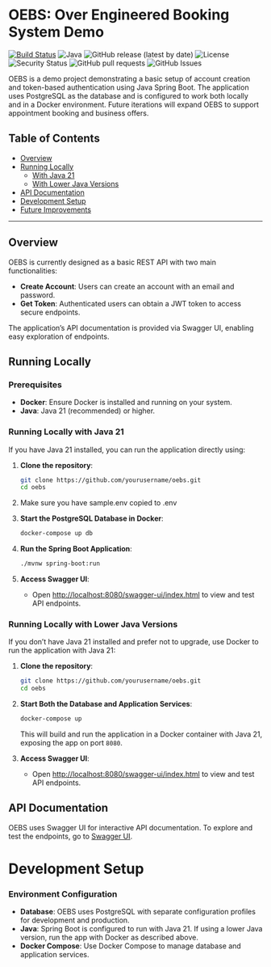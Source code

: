 
# OEBS: Over Engineered Booking System Demo

[![Build Status](https://github.com/niomwungeri-fabrice/oebs/actions/workflows/ci.yml/badge.svg)](https://github.com/niomwungeri-fabrice/oebs/actions/workflows/ci.yml)
![Java](https://img.shields.io/badge/java-21-blue)
![GitHub release (latest by date)](https://img.shields.io/github/v/release/niomwungeri-fabrice/oebs)
![License](https://img.shields.io/github/license/niomwungeri-fabrice/oebs)
![Security Status](https://img.shields.io/github/vulnerabilities/niomwungeri-fabrice/oebs)
![GitHub pull requests](https://img.shields.io/github/issues-pr/niomwungeri-fabrice/oebs)
![GitHub Issues](https://img.shields.io/github/issues/niomwungeri-fabrice/oebs)

OEBS is a demo project demonstrating a basic setup of account creation and token-based authentication using Java Spring Boot. The application uses PostgreSQL as the database and is configured to work both locally and in a Docker environment. Future iterations will expand OEBS to support appointment booking and business offers.

## Table of Contents
- [Overview](#overview)
- [Running Locally](#running-locally)
    - [With Java 21](#with-java-21)
    - [With Lower Java Versions](#with-lower-java-versions)
- [API Documentation](#api-documentation)
- [Development Setup](#development-setup)
- [Future Improvements](#future-improvements)

---

## Overview

OEBS is currently designed as a basic REST API with two main functionalities:
- **Create Account**: Users can create an account with an email and password.
- **Get Token**: Authenticated users can obtain a JWT token to access secure endpoints.

The application’s API documentation is provided via Swagger UI, enabling easy exploration of endpoints.

## Running Locally

### Prerequisites

- **Docker**: Ensure Docker is installed and running on your system.
- **Java**: Java 21 (recommended) or higher.

### Running Locally with Java 21

If you have Java 21 installed, you can run the application directly using:

1. **Clone the repository**:
    ```bash
    git clone https://github.com/yourusername/oebs.git
    cd oebs
    ```
2. Make sure you have sample.env copied to .env
3. **Start the PostgreSQL Database in Docker**:
    ```bash
    docker-compose up db
    ```
4. **Run the Spring Boot Application**:
    ```bash
    ./mvnw spring-boot:run
    ```

5. **Access Swagger UI**:
    - Open [http://localhost:8080/swagger-ui/index.html](http://localhost:8080/swagger-ui/index.html) to view and test API endpoints.

### Running Locally with Lower Java Versions

If you don’t have Java 21 installed and prefer not to upgrade, use Docker to run the application with Java 21:

1. **Clone the repository**:
    ```bash
    git clone https://github.com/yourusername/oebs.git
    cd oebs
    ```

2. **Start Both the Database and Application Services**:
    ```bash
    docker-compose up
    ```

   This will build and run the application in a Docker container with Java 21, exposing the app on port `8080`.

3. **Access Swagger UI**:
    - Open [http://localhost:8080/swagger-ui/index.html](http://localhost:8080/swagger-ui/index.html) to view and test API endpoints.

## API Documentation

OEBS uses Swagger UI for interactive API documentation. To explore and test the endpoints, go to [Swagger UI](http://localhost:8080/swagger-ui/index.html).

# Development Setup

### Environment Configuration

- **Database**: OEBS uses PostgreSQL with separate configuration profiles for development and production.
- **Java**: Spring Boot is configured to run with Java 21. If using a lower Java version, run the app with Docker as described above.
- **Docker Compose**: Use Docker Compose to manage database and application services.
